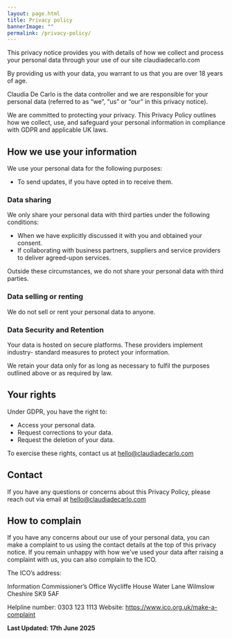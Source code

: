 ```yaml
---
layout: page.html
title: Privacy policy
bannerImage: ""
permalink: /privacy-policy/
---
```

This privacy notice provides you with details of how we collect and process your
personal data through your use of our site claudiadecarlo.com

By providing us with your data, you warrant to us that you are over 18 years of age.

Claudia De Carlo is the data controller and we are responsible for your personal
data (referred to as “we”, “us” or “our” in this privacy notice).

We are committed to protecting your privacy. This Privacy Policy outlines how we
collect, use, and safeguard your personal information in compliance with GDPR and
applicable UK laws.

## How we use your information

We use your personal data for the following purposes:

* To send updates, if you have opted in to receive them.

### Data sharing

We only share your personal data with third parties under the following conditions:

* When we have explicitly discussed it with you and obtained your consent.
* If collaborating with business partners, suppliers and service providers to
  deliver agreed-upon services.

Outside these circumstances, we do not share your personal data with third parties.

### Data selling or renting

We do not sell or rent your personal data to anyone.

### Data Security and Retention

Your data is hosted on secure platforms. These providers implement industry-
standard measures to protect your information.

We retain your data only for as long as necessary to fulfil the purposes outlined
above or as required by law.

## Your rights

Under GDPR, you have the right to:

* Access your personal data.
* Request corrections to your data.
* Request the deletion of your data.

To exercise these rights, contact us at hello@claudiadecarlo.com

## Contact

If you have any questions or concerns about this Privacy Policy, please reach out via
email at hello@claudiadecarlo.com

## How to complain

If you have any concerns about our use of your personal data, you can make a
complaint to us using the contact details at the top of this privacy notice.
If you remain unhappy with how we’ve used your data after raising a complaint with
us, you can also complain to the ICO.

The ICO’s address:

Information Commissioner’s Office
Wycliffe House
Water Lane
Wilmslow
Cheshire
SK9 5AF

Helpline number: 0303 123 1113
Website: https://www.ico.org.uk/make-a-complaint

**Last Updated: 17th June 2025**